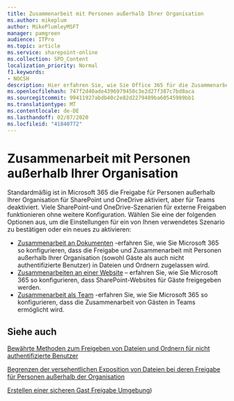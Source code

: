 ```yaml
---
title: Zusammenarbeit mit Personen außerhalb Ihrer Organisation
ms.author: mikeplum
author: MikePlumleyMSFT
manager: pamgreen
audience: ITPro
ms.topic: article
ms.service: sharepoint-online
ms.collection: SPO_Content
localization_priority: Normal
f1.keywords:
- NOCSH
description: Hier erfahren Sie, wie Sie Office 365 für die Zusammenarbeit mit Personen außerhalb Ihrer Organisation konfigurieren.
ms.openlocfilehash: 747f2d40ade4396979450c3e2d27f387c7bd8aca
ms.sourcegitcommit: 99411927abdb40c2e82d2279489ba60545989bb1
ms.translationtype: MT
ms.contentlocale: de-DE
ms.lasthandoff: 02/07/2020
ms.locfileid: "41840772"
---
```

# <a name="collaborating-with-people-outside-your-organization"></a>Zusammenarbeit mit Personen außerhalb Ihrer Organisation

Standardmäßig ist in Microsoft 365 die Freigabe für Personen außerhalb Ihrer Organisation für SharePoint und OneDrive aktiviert, aber für Teams deaktiviert. Viele SharePoint-und OneDrive-Szenarien für externe Freigaben funktionieren ohne weitere Konfiguration. Wählen Sie eine der folgenden Optionen aus, um die Einstellungen für ein von Ihnen verwendetes Szenario zu bestätigen oder ein neues zu aktivieren:

- [Zusammenarbeit an Dokumenten](collaborate-on-documents.md) -erfahren Sie, wie Sie Microsoft 365 so konfigurieren, dass die Freigabe und Zusammenarbeit mit Personen außerhalb Ihrer Organisation (sowohl Gäste als auch nicht authentifizierte Benutzer) in Dateien und Ordnern zugelassen wird.
- [Zusammenarbeiten an einer Website](collaborate-in-a-site.md) – erfahren Sie, wie Sie Microsoft 365 so konfigurieren, dass SharePoint-Websites für Gäste freigegeben werden.
- [Zusammenarbeit als Team](collaborate-as-a-team.md) -erfahren Sie, wie Sie Microsoft 365 so konfigurieren, dass die Zusammenarbeit von Gästen in Teams ermöglicht wird.

## <a name="see-also"></a>Siehe auch

[Bewährte Methoden zum Freigeben von Dateien und Ordnern für nicht authentifizierte Benutzer](best-practices-anonymous-sharing.md)

[Begrenzen der versehentlichen Exposition von Dateien bei deren Freigabe für Personen außerhalb der Organisation](sharing-limit-accidental-exposure.md)

[Erstellen einer sicheren Gast Freigabe Umgebung](create-a-secure-guest-sharing-environment.md))
